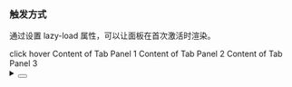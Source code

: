 ### 触发方式

通过设置 <yc-tag>lazy-load</yc-tag> 属性，可以让面板在首次激活时渲染。

<div class="cell-demo vp-raw">
  <yc-radio-group v-model="trigger">
    <yc-radio value="click">click</yc-radio>
    <yc-radio value="hover">hover</yc-radio>
  </yc-radio-group>
  <yc-tabs
    default-active-key="1"
    :trigger="trigger">
    <yc-tab-pane
      path="1"
      title="Tab 1">
      Content of Tab Panel 1
    </yc-tab-pane>
    <yc-tab-pane
      path="2"
      title="Tab 2">
      Content of Tab Panel 2
    </yc-tab-pane>
    <yc-tab-pane path="3">
      <template #title>Tab 3</template>
      Content of Tab Panel 3
    </yc-tab-pane>
  </yc-tabs>
</div>

<script setup>
import { ref } from 'vue';
const trigger = ref('click');
</script>
<details>
<summary>
 <button class="code-btn"  >
    <icon-code />
 </button>
</summary>

```vue
<template>
  <yc-radio-group v-model="trigger">
    <yc-radio value="click">click</yc-radio>
    <yc-radio value="hover">hover</yc-radio>
  </yc-radio-group>
  <yc-tabs
    default-active-key="1"
    :trigger="trigger">
    <yc-tab-pane
      path="1"
      title="Tab 1">
      Content of Tab Panel 1
    </yc-tab-pane>
    <yc-tab-pane
      path="2"
      title="Tab 2">
      Content of Tab Panel 2
    </yc-tab-pane>
    <yc-tab-pane path="3">
      <template #title>Tab 3</template>
      Content of Tab Panel 3
    </yc-tab-pane>
  </yc-tabs>
</template>

<script setup>
import { ref } from 'vue';
const trigger = ref('click');
</script>
```

</details>
